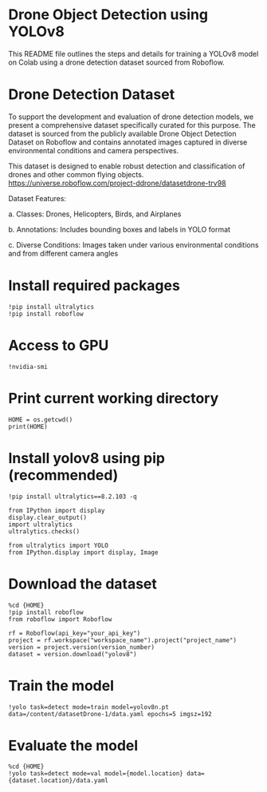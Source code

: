 # Drone Object Detection using YOLOv8
This README file outlines the steps and details for training a YOLOv8 model on Colab using a drone detection dataset sourced from Roboflow.

# Drone Detection Dataset

To support the development and evaluation of drone detection models, we present a comprehensive dataset specifically curated for this purpose. The dataset is sourced from the publicly available Drone Object Detection Dataset on Roboflow and contains annotated images captured in diverse environmental conditions and camera perspectives.

This dataset is designed to enable robust detection and classification of drones and other common flying objects.
https://universe.roboflow.com/project-ddrone/datasetdrone-trv98

Dataset Features:

a. Classes: Drones, Helicopters, Birds, and Airplanes

b. Annotations: Includes bounding boxes and labels in YOLO format

c. Diverse Conditions: Images taken under various environmental conditions and from different camera angles



# Install required packages
```
!pip install ultralytics
!pip install roboflow
```

# Access to GPU
```
!nvidia-smi
```

# Print current working directory
```import os
HOME = os.getcwd()
print(HOME)
```
# Install yolov8 using pip (recommended)
```
!pip install ultralytics==8.2.103 -q

from IPython import display
display.clear_output()
import ultralytics
ultralytics.checks()

from ultralytics import YOLO
from IPython.display import display, Image
```
# Download the dataset
```
%cd {HOME}
!pip install roboflow
from roboflow import Roboflow

rf = Roboflow(api_key="your_api_key")
project = rf.workspace("workspace_name").project("project_name")
version = project.version(version_number)
dataset = version.download("yolov8")
```
# Train the model
```
!yolo task=detect mode=train model=yolov8n.pt data=/content/datasetDrone-1/data.yaml epochs=5 imgsz=192
```

# Evaluate the model

```
%cd {HOME}
!yolo task=detect mode=val model={model.location} data={dataset.location}/data.yaml
```
